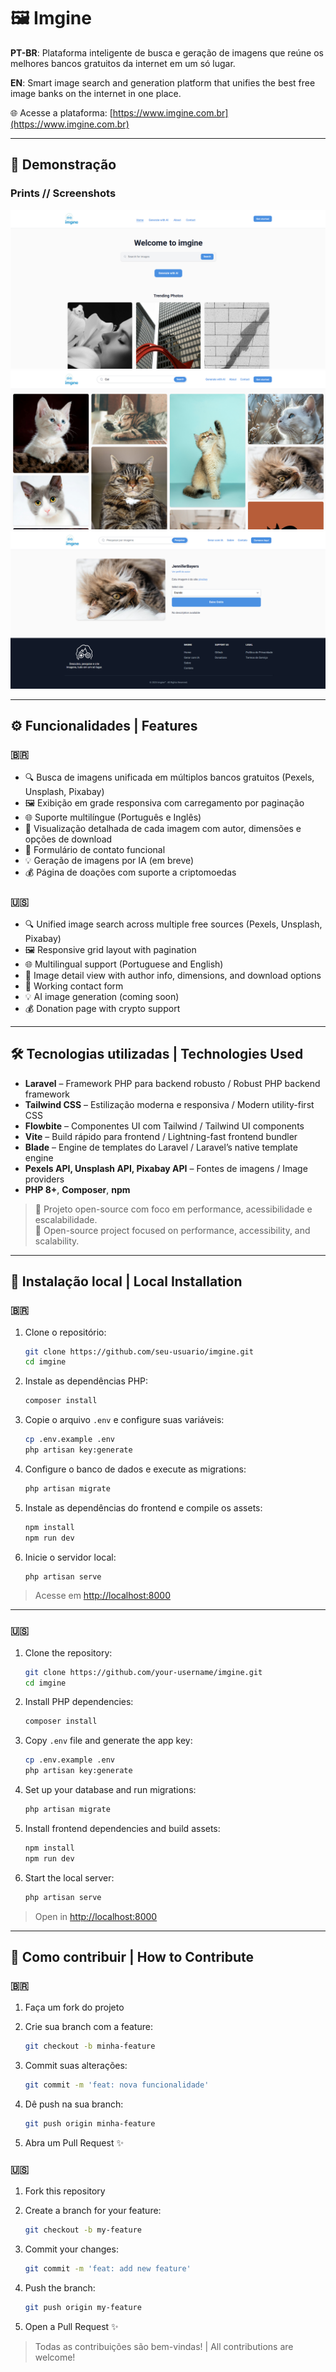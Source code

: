 # 🖼️ Imgine

**PT-BR**: Plataforma inteligente de busca e geração de imagens que reúne os melhores bancos gratuitos da internet em um só lugar.

**EN**: Smart image search and generation platform that unifies the best free image banks on the internet in one place.

🌐 Acesse a plataforma: [https://www.imgine.com.br](https://www.imgine.com.br)

---

## 📸 Demonstração

### Prints // Screenshots

![Captura de tela - Home](screenshots/home.png)
![Captura de tela - Busca](screenshots/search.png)
![Captura de tela - Tela de Download](screenshots/download.png)

---

## ⚙️ Funcionalidades | Features

### 🇧🇷

-   🔍 Busca de imagens unificada em múltiplos bancos gratuitos (Pexels, Unsplash, Pixabay)
-   🖼️ Exibição em grade responsiva com carregamento por paginação
-   🌐 Suporte multilíngue (Português e Inglês)
-   👤 Visualização detalhada de cada imagem com autor, dimensões e opções de download
-   📩 Formulário de contato funcional
-   💡 Geração de imagens por IA (em breve)
-   💰 Página de doações com suporte a criptomoedas

### 🇺🇸

-   🔍 Unified image search across multiple free sources (Pexels, Unsplash, Pixabay)
-   🖼️ Responsive grid layout with pagination
-   🌐 Multilingual support (Portuguese and English)
-   👤 Image detail view with author info, dimensions, and download options
-   📩 Working contact form
-   💡 AI image generation (coming soon)
-   💰 Donation page with crypto support

---

## 🛠 Tecnologias utilizadas | Technologies Used

-   **Laravel** – Framework PHP para backend robusto / Robust PHP backend framework
-   **Tailwind CSS** – Estilização moderna e responsiva / Modern utility-first CSS
-   **Flowbite** – Componentes UI com Tailwind / Tailwind UI components
-   **Vite** – Build rápido para frontend / Lightning-fast frontend bundler
-   **Blade** – Engine de templates do Laravel / Laravel’s native template engine
-   **Pexels API, Unsplash API, Pixabay API** – Fontes de imagens / Image providers
-   **PHP 8+**, **Composer**, **npm**

> 🚀 Projeto open-source com foco em performance, acessibilidade e escalabilidade.  
> 🚀 Open-source project focused on performance, accessibility, and scalability.

---

## 🧲 Instalação local | Local Installation

### 🇧🇷

1. Clone o repositório:

    ```bash
    git clone https://github.com/seu-usuario/imgine.git
    cd imgine
    ```

2. Instale as dependências PHP:

    ```bash
    composer install
    ```

3. Copie o arquivo `.env` e configure suas variáveis:

    ```bash
    cp .env.example .env
    php artisan key:generate
    ```

4. Configure o banco de dados e execute as migrations:

    ```bash
    php artisan migrate
    ```

5. Instale as dependências do frontend e compile os assets:

    ```bash
    npm install
    npm run dev
    ```

6. Inicie o servidor local:

    ```bash
    php artisan serve
    ```

> Acesse em [http://localhost:8000](http://localhost:8000)

---

### 🇺🇸

1. Clone the repository:

    ```bash
    git clone https://github.com/your-username/imgine.git
    cd imgine
    ```

2. Install PHP dependencies:

    ```bash
    composer install
    ```

3. Copy `.env` file and generate the app key:

    ```bash
    cp .env.example .env
    php artisan key:generate
    ```

4. Set up your database and run migrations:

    ```bash
    php artisan migrate
    ```

5. Install frontend dependencies and build assets:

    ```bash
    npm install
    npm run dev
    ```

6. Start the local server:

    ```bash
    php artisan serve
    ```

> Open in [http://localhost:8000](http://localhost:8000)

---

## 🤝 Como contribuir | How to Contribute

### 🇧🇷

1. Faça um fork do projeto
2. Crie sua branch com a feature:

    ```bash
    git checkout -b minha-feature
    ```

3. Commit suas alterações:

    ```bash
    git commit -m 'feat: nova funcionalidade'
    ```

4. Dê push na sua branch:

    ```bash
    git push origin minha-feature
    ```

5. Abra um Pull Request ✨

### 🇺🇸

1. Fork this repository
2. Create a branch for your feature:

    ```bash
    git checkout -b my-feature
    ```

3. Commit your changes:

    ```bash
    git commit -m 'feat: add new feature'
    ```

4. Push the branch:

    ```bash
    git push origin my-feature
    ```

5. Open a Pull Request ✨

> Todas as contribuições são bem-vindas! | All contributions are welcome!
